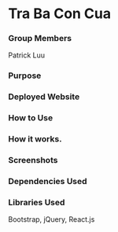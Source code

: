 # Tra Ba Con Cua


### Group Members

Patrick Luu

### Purpose



### Deployed Website



### How to Use



### How it works.



### Screenshots



### Dependencies Used



### Libraries Used

Bootstrap, jQuery, React.js

